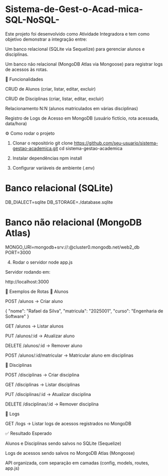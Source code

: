 # Sistema-de-Gest-o-Acad-mica-SQL-NoSQL-

Este projeto foi desenvolvido como Atividade Integradora e tem como objetivo demonstrar a integração entre:

Um banco relacional (SQLite via Sequelize) para gerenciar alunos e disciplinas.

Um banco não relacional (MongoDB Atlas via Mongoose) para registrar logs de acessos às rotas.

🚀 Funcionalidades

CRUD de Alunos (criar, listar, editar, excluir)

CRUD de Disciplinas (criar, listar, editar, excluir)

Relacionamento N:N (alunos matriculados em várias disciplinas)

Registro de Logs de Acesso em MongoDB (usuário fictício, rota acessada, data/hora)


⚙️ Como rodar o projeto
1. Clonar o repositório
git clone https://github.com/seu-usuario/sistema-gestao-academica.git
cd sistema-gestao-academica

2. Instalar dependências
npm install

3. Configurar variáveis de ambiente (.env)
# Banco relacional (SQLite)
DB_DIALECT=sqlite
DB_STORAGE=./database.sqlite

# Banco não relacional (MongoDB Atlas)
MONGO_URI=mongodb+srv://<usuario>:<senha>@cluster0.mongodb.net/web2_db
PORT=3000

4. Rodar o servidor
node app.js


Servidor rodando em:

http://localhost:3000

📌 Exemplos de Rotas
🔹 Alunos

POST /alunos → Criar aluno

{
  "nome": "Rafael da Silva",
  "matricula": "2025001",
  "curso": "Engenharia de Software"
}


GET /alunos → Listar alunos

PUT /alunos/:id → Atualizar aluno

DELETE /alunos/:id → Remover aluno

POST /alunos/:id/matricular → Matricular aluno em disciplinas

🔹 Disciplinas

POST /disciplinas → Criar disciplina

GET /disciplinas → Listar disciplinas

PUT /disciplinas/:id → Atualizar disciplina

DELETE /disciplinas/:id → Remover disciplina

🔹 Logs

GET /logs → Listar logs de acessos registrados no MongoDB

✅ Resultado Esperado

Alunos e Disciplinas sendo salvos no SQLite (Sequelize)

Logs de acessos sendo salvos no MongoDB Atlas (Mongoose)

API organizada, com separação em camadas (config, models, routes, app.js)
